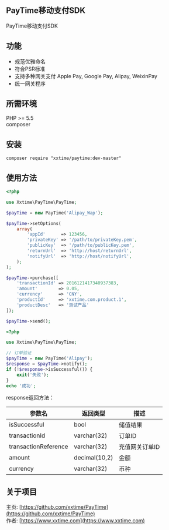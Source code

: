 ## PayTime移动支付SDK
PayTime移动支付SDK



## 功能
* 规范优雅命名
* 符合PSR标准
* 支持多种网关支付 Apple Pay, Google Pay, Alipay, WeixinPay
* 统一网关程序

## 所需环境
PHP >= 5.5  
composer  

## 安装
```shell
composer require "xxtime/paytime:dev-master"
```


## 使用方法

```php
<?php

use Xxtime\PayTime\PayTime;

$payTime = new PayTime('Alipay_Wap');

$payTime->setOptions(
    array(
        'appId'      => 123456,
        'privateKey' => '/path/to/privateKey.pem',
        'publicKey'  => '/path/to/publicKey.pem',
        'returnUrl'  => 'http://host/returnUrl',
        'notifyUrl'  => 'http://host/notifyUrl',
    );
);

$payTime->purchase([
    'transactionId' => 2016121417340937383,
    'amount'        => 0.05,
    'currency'      => 'CNY',
    'productId'     => 'xxtime.com.product.1',
    'productDesc'   => '测试产品'
]);

$payTime->send();
```


```php
<?php

use Xxtime\PayTime\PayTime;

// 订单验证
$payTime = new PayTime('Alipay');
$response = $payTime->notify();
if (!$response->isSuccessful()) {
    exit('失败');
}
echo '成功';
```
response返回方法：

参数名 | 返回类型 | 描述
--- | --- | ---
isSuccessful  | bool  | 储值结果
transactionId  | varchar(32)  | 订单ID
transactionReference  | varchar(32)  | 充值网关订单ID
amount  | decimal(10,2) | 金额
currency  | varchar(32) | 币种

## 关于项目
主页: [https://github.com/xxtime/PayTime](https://github.com/xxtime/PayTime)  
作者: [https://www.xxtime.com](https://www.xxtime.com)  
